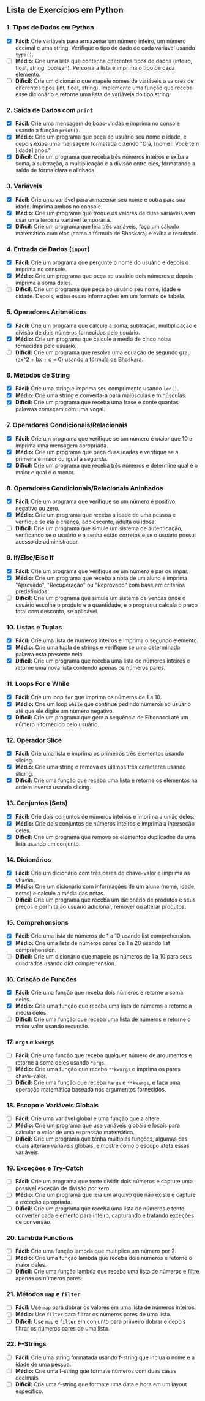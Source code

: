 ## Lista de Exercícios em Python

### 1. Tipos de Dados em Python
- [x] **Fácil:** Crie variáveis para armazenar um número inteiro, um número decimal e uma string. Verifique o tipo de dado de cada variável usando `type()`.
- [ ] **Médio:** Crie uma lista que contenha diferentes tipos de dados (inteiro, float, string, boolean). Percorra a lista e imprima o tipo de cada elemento.
- [ ] **Difícil:** Crie um dicionário que mapeie nomes de variáveis a valores de diferentes tipos (int, float, string). Implemente uma função que receba esse dicionário e retorne uma lista de variáveis do tipo string.

### 2. Saída de Dados com `print`
- [x] **Fácil:** Crie uma mensagem de boas-vindas e imprima no console usando a função `print()`.
- [x] **Médio:** Crie um programa que peça ao usuário seu nome e idade, e depois exiba uma mensagem formatada dizendo "Olá, [nome]! Você tem [idade] anos."
- [x] **Difícil:** Crie um programa que receba três números inteiros e exiba a soma, a subtração, a multiplicação e a divisão entre eles, formatando a saída de forma clara e alinhada.

### 3. Variáveis
- [x] **Fácil:** Crie uma variável para armazenar seu nome e outra para sua idade. Imprima ambos no console.
- [x] **Médio:** Crie um programa que troque os valores de duas variáveis sem usar uma terceira variável temporária.
- [x] **Difícil:** Crie um programa que leia três variáveis, faça um cálculo matemático com elas (como a fórmula de Bhaskara) e exiba o resultado.

### 4. Entrada de Dados (`input`)
- [x] **Fácil:** Crie um programa que pergunte o nome do usuário e depois o imprima no console.
- [x] **Médio:** Crie um programa que peça ao usuário dois números e depois imprima a soma deles.
- [ ] **Difícil:** Crie um programa que peça ao usuário seu nome, idade e cidade. Depois, exiba essas informações em um formato de tabela.

### 5. Operadores Aritméticos
- [x] **Fácil:** Crie um programa que calcule a soma, subtração, multiplicação e divisão de dois números fornecidos pelo usuário.
- [x] **Médio:** Crie um programa que calcule a média de cinco notas fornecidas pelo usuário.
- [ ] **Difícil:** Crie um programa que resolva uma equação de segundo grau (ax^2 + bx + c = 0) usando a fórmula de Bhaskara.

### 6. Métodos de String
- [x] **Fácil:** Crie uma string e imprima seu comprimento usando `len()`.
- [x] **Médio:** Crie uma string e converta-a para maiúsculas e minúsculas.
- [x] **Difícil:** Crie um programa que receba uma frase e conte quantas palavras começam com uma vogal.

### 7. Operadores Condicionais/Relacionais
- [x] **Fácil:** Crie um programa que verifique se um número é maior que 10 e imprima uma mensagem apropriada.
- [x] **Médio:** Crie um programa que peça duas idades e verifique se a primeira é maior ou igual à segunda.
- [x] **Difícil:** Crie um programa que receba três números e determine qual é o maior e qual é o menor.

### 8. Operadores Condicionais/Relacionais Aninhados
- [x] **Fácil:** Crie um programa que verifique se um número é positivo, negativo ou zero.
- [x] **Médio:** Crie um programa que receba a idade de uma pessoa e verifique se ela é criança, adolescente, adulta ou idosa.
- [ ] **Difícil:** Crie um programa que simule um sistema de autenticação, verificando se o usuário e a senha estão corretos e se o usuário possui acesso de administrador.

### 9. If/Else/Else If
- [x] **Fácil:** Crie um programa que verifique se um número é par ou ímpar.
- [x] **Médio:** Crie um programa que receba a nota de um aluno e imprima "Aprovado", "Recuperação" ou "Reprovado" com base em critérios predefinidos.
- [ ] **Difícil:** Crie um programa que simule um sistema de vendas onde o usuário escolhe o produto e a quantidade, e o programa calcula o preço total com desconto, se aplicável.

### 10. Listas e Tuplas
- [x] **Fácil:** Crie uma lista de números inteiros e imprima o segundo elemento.
- [x] **Médio:** Crie uma tupla de strings e verifique se uma determinada palavra está presente nela.
- [x] **Difícil:** Crie um programa que receba uma lista de números inteiros e retorne uma nova lista contendo apenas os números pares.

### 11. Loops For e While
- [x] **Fácil:** Crie um loop `for` que imprima os números de 1 a 10.
- [x] **Médio:** Crie um loop `while` que continue pedindo números ao usuário até que ele digite um número negativo.
- [x] **Difícil:** Crie um programa que gere a sequência de Fibonacci até um número `n` fornecido pelo usuário.

### 12. Operador Slice
- [x] **Fácil:** Crie uma lista e imprima os primeiros três elementos usando slicing.
- [x] **Médio:** Crie uma string e remova os últimos três caracteres usando slicing.
- [x] **Difícil:** Crie uma função que receba uma lista e retorne os elementos na ordem inversa usando slicing.

### 13. Conjuntos (Sets)
- [x] **Fácil:** Crie dois conjuntos de números inteiros e imprima a união deles.
- [x] **Médio:** Crie dois conjuntos de números inteiros e imprima a interseção deles.
- [x] **Difícil:** Crie um programa que remova os elementos duplicados de uma lista usando um conjunto.

### 14. Dicionários
- [x] **Fácil:** Crie um dicionário com três pares de chave-valor e imprima as chaves.
- [x] **Médio:** Crie um dicionário com informações de um aluno (nome, idade, notas) e calcule a média das notas.
- [ ] **Difícil:** Crie um programa que receba um dicionário de produtos e seus preços e permita ao usuário adicionar, remover ou alterar produtos.

### 15. Comprehensions
- [x] **Fácil:** Crie uma lista de números de 1 a 10 usando list comprehension.
- [x] **Médio:** Crie uma lista de números pares de 1 a 20 usando list comprehension.
- [ ] **Difícil:** Crie um dicionário que mapeie os números de 1 a 10 para seus quadrados usando dict comprehension.

### 16. Criação de Funções
- [x] **Fácil:** Crie uma função que receba dois números e retorne a soma deles.
- [x] **Médio:** Crie uma função que receba uma lista de números e retorne a média deles.
- [ ] **Difícil:** Crie uma função que receba uma lista de números e retorne o maior valor usando recursão.

### 17. `args` e `kwargs`
- [ ] **Fácil:** Crie uma função que receba qualquer número de argumentos e retorne a soma deles usando `*args`.
- [ ] **Médio:** Crie uma função que receba `**kwargs` e imprima os pares chave-valor.
- [ ] **Difícil:** Crie uma função que receba `*args` e `**kwargs`, e faça uma operação matemática baseada nos argumentos fornecidos.

### 18. Escopo e Variáveis Globais
- [ ] **Fácil:** Crie uma variável global e uma função que a altere.
- [ ] **Médio:** Crie um programa que use variáveis globais e locais para calcular o valor de uma expressão matemática.
- [ ] **Difícil:** Crie um programa que tenha múltiplas funções, algumas das quais alteram variáveis globais, e mostre como o escopo afeta essas variáveis.

### 19. Exceções e Try-Catch
- [ ] **Fácil:** Crie um programa que tente dividir dois números e capture uma possível exceção de divisão por zero.
- [ ] **Médio:** Crie um programa que leia um arquivo que não existe e capture a exceção apropriada.
- [ ] **Difícil:** Crie um programa que receba uma lista de números e tente converter cada elemento para inteiro, capturando e tratando exceções de conversão.

### 20. Lambda Functions
- [ ] **Fácil:** Crie uma função lambda que multiplica um número por 2.
- [ ] **Médio:** Crie uma função lambda que receba dois números e retorne o maior deles.
- [ ] **Difícil:** Crie uma função lambda que receba uma lista de números e filtre apenas os números pares.

### 21. Métodos `map` e `filter`
- [ ] **Fácil:** Use `map` para dobrar os valores em uma lista de números inteiros.
- [ ] **Médio:** Use `filter` para filtrar os números pares de uma lista.
- [ ] **Difícil:** Use `map` e `filter` em conjunto para primeiro dobrar e depois filtrar os números pares de uma lista.

### 22. F-Strings
- [ ] **Fácil:** Crie uma string formatada usando f-string que inclua o nome e a idade de uma pessoa.
- [ ] **Médio:** Crie uma f-string que formate números com duas casas decimais.
- [ ] **Difícil:** Crie uma f-string que formate uma data e hora em um layout específico.
